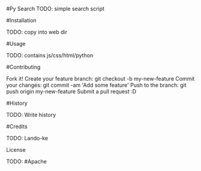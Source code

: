 
#Py Search
TODO: simple search script

#Installation

TODO: copy into web dir

#Usage

TODO: contains js/css/html/python

#Contributing

Fork it!
Create your feature branch: git checkout -b my-new-feature
Commit your changes: git commit -am 'Add some feature'
Push to the branch: git push origin my-new-feature
Submit a pull request :D

#History

TODO: Write history

#Credits

TODO: Lando-ke

License

TODO: #Apache
